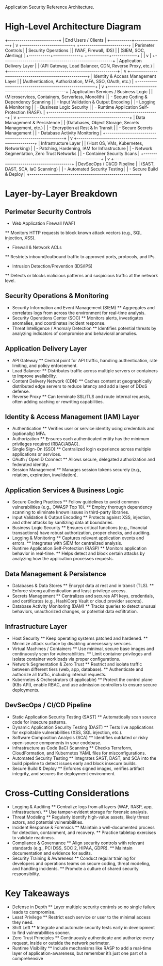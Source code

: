 Application Security Reference Architecture.

# High-Level Architecture Diagram

+--------------------------+
|   End Users / Clients    |
+-----------+--------------+
            |
            v
+--------------------------+    +-------------------------+
|   Perimeter Controls     |    |   Security Operations   |
|   (WAF, Firewall, IDS)   |    |   (SIEM, SOC, Alerting) |
+-----------+--------------+    +-----------+-------------+
            |                              |
            v                              |
+--------------------------------------------------------+
|                Application Delivery Layer              |
| (API Gateway, Load Balancer, CDN, Reverse Proxy, etc.) |
+--------------------------------------------------------+
            |
            v
+--------------------------------------------------------+
|          Identity & Access Management Layer            |
| (Authentication, Authorization, MFA, SSO, OAuth, etc.) |
+--------------------------------------------------------+
            |
            v
+--------------------------------------------------------+
|         Application Services / Business Logic          |
|  (Microservices, Containers, Serverless, Monolith)     |
|   - Secure Coding & Dependency Scanning                |
|   - Input Validation & Output Encoding                 |
|   - Logging & Monitoring                               |
|   - Business Logic Security                            |
|   - Runtime Application Self-Protection (RASP).        |
+--------------------------------------------------------+
            |
            v
+--------------------------------------------------------+
|            Data Management & Persistence               |
| (Databases, Object Storage, Secrets Management, etc.)  |
|   - Encryption at Rest & In Transit                    |
|   - Secure Secrets Management                          |
|   - Database Activity Monitoring                       |
+--------------------------------------------------------+
            |
            v
+--------------------------------------------------------+
|                 Infrastructure Layer                   |
|  (Host OS, VMs, Kubernetes, Networking)                |
|   - Patching, Hardening, IAM for Infrastructure        |
|   - Network Segmentation, Zero Trust Networks          |
|   - Container Security Scans                           |
+--------------------------------------------------------+
            |
            v
+--------------------------------------------------------+
|                DevSecOps / CI/CD Pipeline             |
|   (SAST, DAST, SCA, IaC Scanning)                      |
|   - Automated Security Testing                         |
|   - Secure Build & Deploy                              |
+--------------------------------------------------------+

# Layer-by-Layer Breakdown

## Perimeter Security Controls
* Web Application Firewall (WAF)

** Monitors HTTP requests to block known attack vectors (e.g., SQL injection, XSS).
* Firewall & Network ACLs

** Restricts inbound/outbound traffic to approved ports, protocols, and IPs.
* Intrusion Detection/Prevention (IDS/IPS)

** Detects or blocks malicious patterns and suspicious traffic at the network level.

## Security Operations & Monitoring
* Security Information and Event Management (SIEM)
** Aggregates and correlates logs from across the environment for real-time analysis.
* Security Operations Center (SOC)
** Monitors alerts, investigates anomalies, and coordinates incident response.
* Threat Intelligence / Anomaly Detection
** Identifies potential threats by analyzing indicators of compromise and behavioral anomalies.

## Application Delivery Layer
* API Gateway
** Central point for API traffic, handling authentication, rate limiting, and policy enforcement.
* Load Balancer
** Distributes traffic across multiple servers or containers to improve availability.
* Content Delivery Network (CDN)
** Caches content at geographically distributed edge servers to reduce latency and add a layer of DDoS defense.
* Reverse Proxy
** Can terminate SSL/TLS and route internal requests, often adding caching or rewriting capabilities.

## Identity & Access Management (IAM) Layer
* Authentication
** Verifies user or service identity using credentials and (optionally) MFA.
* Authorization
** Ensures each authenticated entity has the minimum privileges required (RBAC/ABAC).
* Single Sign-On (SSO)
** Centralized login experience across multiple applications or services.
* OAuth / OpenID Connect
** Allows secure, delegated authorization and federated identity.
* Session Management
** Manages session tokens securely (e.g., rotation, expiration, invalidation).

## Application Services & Business Logic
* Secure Coding Practices
** Follow guidelines to avoid common vulnerabilities (e.g., OWASP Top 10).
** Employ thorough dependency scanning to eliminate known issues in third-party libraries.
* Input Validation & Output Encoding
** Protects against XSS, injection, and other attacks by sanitizing data at boundaries.
* Business Logic Security
** Ensures critical functions (e.g., financial transactions) have robust authorization, proper checks, and auditing.
* Logging & Monitoring
** Captures relevant application events and errors.
** Integrates with SIEM for centralized analysis.
* Runtime Application Self-Protection (RASP)
** Monitors application behavior in real-time.
** Helps detect and block certain attacks by analyzing how the application processes requests.

## Data Management & Persistence
* Databases & Data Stores
** Encrypt data at rest and in transit (TLS).
** Enforce strong authentication and least-privilege access.
* Secrets Management
** Centralizes and secures API keys, credentials, and certificates (e.g., HashiCorp Vault or cloud provider secrets).
* Database Activity Monitoring (DAM)
** Tracks queries to detect unusual behaviors, unauthorized changes, or potential data exfiltration.


## Infrastructure Layer
* Host Security
** Keep operating systems patched and hardened.
** Minimize attack surface by disabling unnecessary services.
* Virtual Machines / Containers
** Use minimal, secure base images and continuously scan for vulnerabilities.
** Limit container privileges and isolate container workloads via proper configurations.
* Network Segmentation & Zero Trust
** Restrict and isolate traffic between different tiers (web, app, database).
** Authenticate and authorize all traffic, including internal requests.
* Kubernetes & Orchestrators (if applicable)
** Protect the control plane (K8s API), enable RBAC, and use admission controllers to ensure secure deployments.

## DevSecOps / CI/CD Pipeline
* Static Application Security Testing (SAST)
** Automatically scan source code for insecure patterns.
* Dynamic Application Security Testing (DAST)
** Tests live applications for exploitable vulnerabilities (XSS, SQL injection, etc.).
* Software Composition Analysis (SCA)
** Identifies outdated or risky open-source components in your codebase.
* Infrastructure as Code (IaC) Scanning
** Checks Terraform, CloudFormation, and Kubernetes YAML files for misconfigurations.
* Automated Security Testing
** Integrates SAST, DAST, and SCA into the build pipeline to detect issues early and block insecure builds.
* Secure Build & Deploy
** Enforces signed images, verifies artifact integrity, and secures the deployment environment.

# Cross-Cutting Considerations
* Logging & Auditing
** Centralize logs from all layers (WAF, RASP, app, infrastructure).
** Use tamper-evident storage for forensic analysis.
* Threat Modeling
** Regularly identify high-value assets, likely threat actors, and potential vulnerabilities.
* Incident Response & Forensics
** Maintain a well-documented process for detection, containment, and recovery.
** Practice tabletop exercises to validate readiness.
* Compliance & Governance
** Align security controls with relevant standards (e.g., PCI DSS, SOC 2, HIPAA, GDPR).
** Maintain documentation and evidence for audits.
* Security Training & Awareness
** Conduct regular training for developers and operations teams on secure coding, threat modeling, and handling incidents.
** Promote a culture of shared security responsibility.


# Key Takeaways
* Defense in Depth
** Layer multiple security controls so no single failure leads to compromise.
* Least Privilege
** Restrict each service or user to the minimal access they need.
* Shift Left
** Integrate and automate security tests early in development to find vulnerabilities sooner.
* Zero Trust Principles
** Continuously authenticate and authorize every request, inside or outside the network perimeter.
* Runtime Visibility
** Include mechanisms like RASP to add a real-time layer of application-awareness, but remember it’s just one part of a comprehensive 
